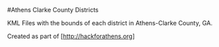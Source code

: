 #Athens Clarke County Districts

KML Files with the bounds of each district in Athens-Clarke County, GA.

Created as part of [http://hackforathens.org]
